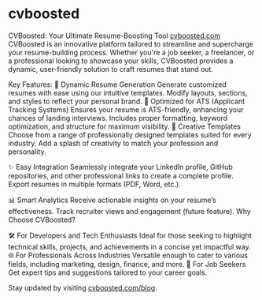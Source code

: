 # cvboosted
CVBoosted: Your Ultimate Resume-Boosting Tool  [cvboosted.com](https://cvboosted.com)
CVBoosted is an innovative platform tailored to streamline and supercharge your resume-building process. Whether you're a job seeker, a freelancer, or a professional looking to showcase your skills, CVBoosted provides a dynamic, user-friendly solution to craft resumes that stand out.

Key Features:
🚀 Dynamic Resume Generation
Generate customized resumes with ease using our intuitive templates.
Modify layouts, sections, and styles to reflect your personal brand.
🌟 Optimized for ATS (Applicant Tracking Systems)
Ensures your resume is ATS-friendly, enhancing your chances of landing interviews.
Includes proper formatting, keyword optimization, and structure for maximum visibility.
🎨 Creative Templates
Choose from a range of professionally designed templates suited for every industry.
Add a splash of creativity to match your profession and personality.

✨ Easy Integration
Seamlessly integrate your LinkedIn profile, GitHub repositories, and other professional links to create a complete profile.
Export resumes in multiple formats (PDF, Word, etc.).

📊 Smart Analytics
Receive actionable insights on your resume’s effectiveness.
Track recruiter views and engagement (future feature).
Why Choose CVBoosted?

🛠 For Developers and Tech Enthusiasts
Ideal for those seeking to highlight technical skills, projects, and achievements in a concise yet impactful way.
🌐 For Professionals Across Industries
Versatile enough to cater to various fields, including marketing, design, finance, and more.
🎯 For Job Seekers
Get expert tips and suggestions tailored to your career goals.

Stay updated by visiting [cvboosted.com/blog](https://cvboosted.com/blogs).
